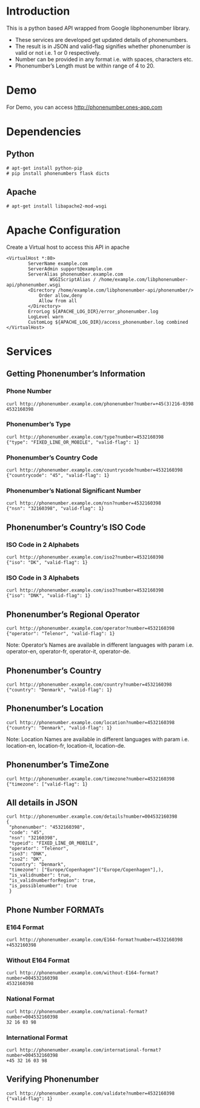 # Introduction
This is a python based API wrapped from Google libphonenumber library.
* These services are developed get updated details of phonenumbers.
* The result is in JSON and valid-flag signifies whether phonenumber is valid or not i.e. 1 or 0 respectively.
* Number can be provided in any format i.e. with spaces, characters etc.
* Phonenumber’s Length must be within range of 4 to 20.

# Demo
For Demo, you can access http://phonenumber.ones-app.com

# Dependencies
## Python 
```
# apt-get install python-pip
# pip install phonenumbers flask dicts
```
## Apache
```
# apt-get install libapache2-mod-wsgi
```
# Apache Configuration
Create a Virtual host to access this API in apache
```
<VirtualHost *:80>
		ServerName example.com
		ServerAdmin support@example.com
		ServerAlias phonenumber.example.com
                WSGIScriptAlias / /home/example.com/libphonenumber-api/phonenumber.wsgi
		<Directory /home/example.com/libphonenumber-api/phonenumber/>
			Order allow,deny
			Allow from all
		</Directory>
		ErrorLog ${APACHE_LOG_DIR}/error_phonenumber.log
		LogLevel warn
		CustomLog ${APACHE_LOG_DIR}/access_phonenumber.log combined
</VirtualHost>
```
# Services

## Getting Phonenumber’s Information
### Phone Number
```
curl http://phonenumber.example.com/phonenumber?number=+45(3)216-0398
4532160398
```
### Phonenumber’s Type
```
curl http://phonenumber.example.com/type?number=4532160398
{"type": "FIXED_LINE_OR_MOBILE", "valid-flag": 1}
```
### Phonenumber’s Country Code
```
curl http://phonenumber.example.com/countrycode?number=4532160398
{"countrycode": "45", "valid-flag": 1}
```
### Phonenumber’s National Significant Number
```
curl http://phonenumber.example.com/nsn?number=4532160398
{"nsn": "32160398", "valid-flag": 1}
```
## Phonenumber’s Country’s ISO Code

### ISO Code in 2 Alphabets
```
curl http://phonenumber.example.com/iso2?number=4532160398
{"iso": "DK", "valid-flag": 1}
```
### ISO Code in 3 Alphabets
```
curl http://phonenumber.example.com/iso3?number=4532160398
{"iso": "DNK", "valid-flag": 1}
```

## Phonenumber’s Regional Operator
```
curl http://phonenumber.example.com/operator?number=4532160398
{"operator": "Telenor", "valid-flag": 1}
```
Note: Operator’s Names are available in different languages with param i.e. operator-en, operator-fr, operator-it, operator-de.

## Phonenumber’s Country
```
curl http://phonenumber.example.com/country?number=4532160398
{"country": "Denmark", "valid-flag": 1}
```
## Phonenumber’s Location
```
curl http://phonenumber.example.com/location?number=4532160398
{"country": "Denmark", "valid-flag": 1}
```
Note: Location Names are available in different languages with param i.e. location-en, location-fr, location-it, location-de.

## Phonenumber’s TimeZone
```
curl http://phonenumber.example.com/timezone?number=4532160398
{"timezone": ["valid-flag": 1}
```
## All details in JSON
```
curl http://phonenumber.example.com/details?number=004532160398
{
 "phonenumber": "4532160398",
 "code": "45",
 "nsn": "32160398",
 "typeid": "FIXED_LINE_OR_MOBILE",
 "operator": "Telenor",
 "iso3": "DNK",
 "iso2": "DK",
 "country": "Denmark",
 "timezone": ["Europe/Copenhagen"]("Europe/Copenhagen"],),
 "is_validnumber": true,
 "is_validnumberforRegion": true,
 "is_possiblenumber": true
 }
```
## Phone Number FORMATs
### E164 Format
```
curl http://phonenumber.example.com/E164-format?number=4532160398
+4532160398
```
### Without E164 Format
```
curl http://phonenumber.example.com/without-E164-format?number=004532160398
4532160398
```
### National Format
```
curl http://phonenumber.example.com/national-format?number=004532160398
32 16 03 98
```
### International Format
```
curl http://phonenumber.example.com/international-format?number=004532160398
+45 32 16 03 98
```
## Verifying Phonenumber
```
curl http://phonenumber.example.com/validate?number=4532160398
{"valid-flag": 1}
```
